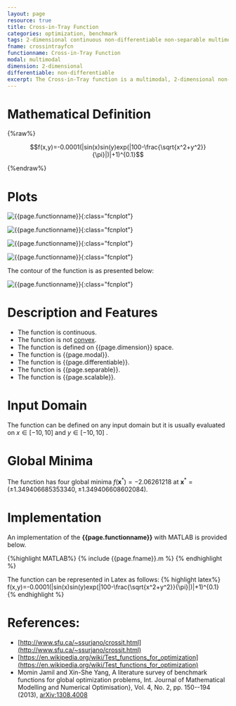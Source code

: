 ```yaml
---
layout: page
resource: true
title: Cross-in-Tray Function
categories: optimization, benchmark
tags: 2-dimensional continuous non-differentiable non-separable multimodal non-convex
fname: crossintrayfcn
functionname: Cross-in-Tray Function
modal: multimodal
dimension: 2-dimensional
differentiable: non-differentiable
excerpt: The Cross-in-Tray function is a multimodal, 2-dimensional non-convex mathematical function widely used for testing optimization algorithms
---
```


# Mathematical Definition

{%raw%}

$$f(x,y)=-0.0001(|sin(x)sin(y)exp(|100-\frac{\sqrt{x^2+y^2}}{\pi}|)|+1)^{0.1}$$

{%endraw%}

# Plots
![{{page.functionname}}]({{site.baseurl}}/benchmarkfcns/plots/{{page.fname}}.png){:class="fcnplot"}

![{{page.functionname}}]({{site.baseurl}}/benchmarkfcns/plots/{{page.fname}}_2.png){:class="fcnplot"}

![{{page.functionname}}]({{site.baseurl}}/benchmarkfcns/plots/{{page.fname}}_3.png){:class="fcnplot"}

![{{page.functionname}}]({{site.baseurl}}/benchmarkfcns/plots/{{page.fname}}_4.png){:class="fcnplot"}

The contour of the function is as presented below:

![{{page.functionname}}]({{site.baseurl}}/benchmarkfcns/plots/{{page.fname}}_contour.png){:class="fcnplot"}

# Description and Features
* The function is continuous.
* The function is not [convex](https://en.wikipedia.org/wiki/Convex_function).
* The function is defined on {{page.dimension}} space. 
* The function is {{page.modal}}.
* The function is {{page.differentiable}}.
* The function is {{page.separable}}.
* The function is {{page.scalable}}.

# Input Domain
The function can be defined on any input domain but it is usually evaluated on $x \in [-10, 10]$ and $y \in [-10, 10]$ .

# Global Minima
The function has four global minima $f(\textbf{x}^{\ast})=-2.06261218$ at $\textbf{x}^{\ast} = (\pm1.349406685353340,\pm1.349406608602084)$.

# Implementation
An implementation of the **{{page.functionname}}** with MATLAB is provided below. 

{%highlight MATLAB%}
{% include {{page.fname}}.m %}
{% endhighlight %}

The function can be represented in Latex as follows:
{% highlight latex%}
f(x,y)=-0.0001(|sin(x)sin(y)exp(|100-\frac{\sqrt{x^2+y^2}}{\pi}|)|+1)^{0.1}
{% endhighlight %}

# References:
* [http://www.sfu.ca/~ssurjano/crossit.html](http://www.sfu.ca/~ssurjano/crossit.html)
* [https://en.wikipedia.org/wiki/Test_functions_for_optimization](https://en.wikipedia.org/wiki/Test_functions_for_optimization)
* Momin Jamil and Xin-She Yang, A literature survey of benchmark functions for global optimization problems, Int. Journal of Mathematical Modelling and Numerical Optimisation}, Vol. 4, No. 2, pp. 150--194 (2013), [arXiv:1308.4008](arXiv:1308.4008)
